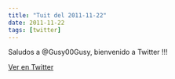 ```yaml
---
title: "Tuit del 2011-11-22"
date: 2011-11-22
tags: [twitter]
---
```


Saludos a @Gusy00Gusy, bienvenido a Twitter !!!



[Ver en Twitter](https://twitter.com/i/web/status/138942157024272384)
